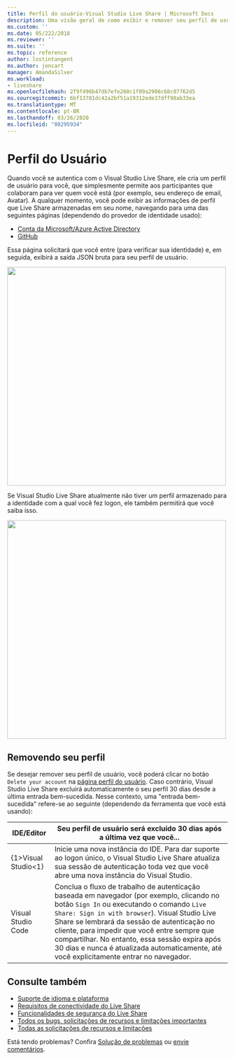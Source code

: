 ```yaml
---
title: Perfil do usuário-Visual Studio Live Share | Microsoft Docs
description: Uma visão geral de como exibir e remover seu perfil de usuário do Visual Studio Live Share.
ms.custom: ''
ms.date: 05/222/2018
ms.reviewer: ''
ms.suite: ''
ms.topic: reference
author: lostintangent
ms.author: joncart
manager: AmandaSilver
ms.workload:
- liveshare
ms.openlocfilehash: 2f9f496b47db7efe260c1f09a2906c68c07762d5
ms.sourcegitcommit: 6bf13781dc42a2bf51a19312ede37dff98ab33ea
ms.translationtype: MT
ms.contentlocale: pt-BR
ms.lasthandoff: 03/26/2020
ms.locfileid: "80295934"
---
```

<!--
Copyright &copy; Microsoft Corporation
All rights reserved.
Creative Commons Attribution 4.0 License (International): https://creativecommons.org/licenses/by/4.0/legalcode
-->

# <a name="user-profile"></a>Perfil do Usuário

Quando você se autentica com o Visual Studio Live Share, ele cria um perfil de usuário para você, que simplesmente permite aos participantes que colaboram para ver quem você está (por exemplo, seu endereço de email, Avatar). A qualquer momento, você pode exibir as informações de perfil que Live Share armazenadas em seu nome, navegando para uma das seguintes páginas (dependendo do provedor de identidade usado):

- [Conta da Microsoft/Azure Active Directory](https://prod.liveshare.vsengsaas.visualstudio.com/auth/identity/microsoft/viewprofile)
- [GitHub](https://prod.liveshare.vsengsaas.visualstudio.com/auth/identity/github/viewprofile)

Essa página solicitará que você entre (para verificar sua identidade) e, em seguida, exibirá a saída JSON bruta para seu perfil de usuário.

<img width="500px" src="media/user-profile.png" />

Se Visual Studio Live Share atualmente não tiver um perfil armazenado para a identidade com a qual você fez logon, ele também permitirá que você saiba isso.

<img width="500px" src="media/no-profile.png" />

## <a name="removing-your-profile"></a>Removendo seu perfil

Se desejar remover seu perfil de usuário, você poderá clicar no botão `Delete your account` na [página perfil do usuário](#user-profile). Caso contrário, Visual Studio Live Share excluirá automaticamente o seu perfil 30 dias desde a última entrada bem-sucedida. Nesse contexto, uma "entrada bem-sucedida" refere-se ao seguinte (dependendo da ferramenta que você está usando):

| IDE/Editor | Seu perfil de usuário será excluído 30 dias após a última vez que você... |
|-|-|
| {1&gt;Visual Studio&lt;1} | Inicie uma nova instância do IDE. Para dar suporte ao logon único, o Visual Studio Live Share atualiza sua sessão de autenticação toda vez que você abre uma nova instância do Visual Studio. |
| Visual Studio Code | Conclua o fluxo de trabalho de autenticação baseada em navegador (por exemplo, clicando no botão `Sign In` ou executando o comando `Live Share: Sign in with browser`). Visual Studio Live Share se lembrará da sessão de autenticação no cliente, para impedir que você entre sempre que compartilhar. No entanto, essa sessão expira após 30 dias e nunca é atualizada automaticamente, até você explicitamente entrar no navegador. |

## <a name="see-also"></a>Consulte também

- [Suporte de idioma e plataforma](reference/platform-support.md)
- [Requisitos de conectividade do Live Share](reference/connectivity.md)
- [Funcionalidades de segurança do Live Share](reference/security.md)
- [Todos os bugs, solicitações de recursos e limitações importantes](https://aka.ms/vsls-issues)
- [Todas as solicitações de recursos e limitações](https://aka.ms/vsls-feature-requests)

Está tendo problemas? Confira [Solução de problemas](troubleshooting.md) ou [envie comentários](support.md).
